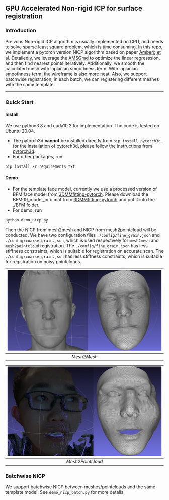 ## GPU Accelerated Non-rigid ICP for surface registration

### Introduction
Preivous Non-rigid ICP algorithm is usually implemented on CPU, and needs to solve sparse least square problem, which is time consuming. 
In this repo, we implement a pytorch version NICP algorithm based on paper [Amberg et al](https://gravis.dmi.unibas.ch/publications/2007/CVPR07_Amberg.pdf).
Detailedly, we leverage the [AMSGrad](https://arxiv.org/abs/1904.09237) to optimize the linear regresssion, and then find nearest points iteratively.
Additionally, we smooth the calculated mesh with laplacian smoothness term. With laplacian smoothness term, the wireframe is also more neat.
Also, we support batchwise registration, in each batch, we can registering different meshes with the same template.

------

### Quick Start
#### Install
We use python3.8 and cuda10.2 for implementation. The code is tested on Ubuntu 20.04.
- The pytorch3d **cannot** be installed directly from ```pip install pytorch3d```, for the installation of pytorch3d, please follow the instructions from [pytorch3d](https://github.com/facebookresearch/pytorch3d/blob/main/INSTALL.md).
- For other packages, run
```
pip install -r requirements.txt
```
#### Demo
- For the template face model, currently we use a processed version of BFM face model from [3DMMfitting-pytorch](https://github.com/ascust/3DMM-Fitting-Pytorch). Please download the BFM09_model_info.mat from [3DMMfitting-pytorch](https://github.com/ascust/3DMM-Fitting-Pytorch) and put it into the ./BFM folder.
- For demo, run 
```
python demo_nicp.py
```
Then the NICP from mesh2mesh and NICP from mesh2pointcloud will be conducted. We have two configuration files `./config/fine_grain.json`  and `./config/coarse_grain.json`, which is used respectively for `mesh2mesh` and `mesh2pointcloud` registration. The `./config/fine_grain.json` has less stiffness constraints, which is suitable for registration on accurate scan. The `./config/coarse_grain.json` has less stiffness constraints, which is suitable for registration on noisy pointclouds. 

| ![mesh2mesh](img/mesh2mesh.png) |
|:--:| 
| *Mesh2Mesh* |

| ![mesh2pointcloud](img/mesh2pointcloud.png) |
|:--:| 
| *Mesh2Pointcloud* |

### Batchwise NICP
We support batchwise NICP between meshes/pointclouds and the same template model. See `demo_nicp_batch.py` for more details.
